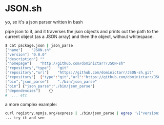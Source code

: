 # JSON.sh

yo, so it's a json parser written in bash

pipe json to it, and it traverses the json objects and prints out the 
path to the current object (as a JSON array) and then the object, without whitespace.

``` bash
$ cat package.json | json_parse
["name"]	"JSON.sh"
["version"]	"0.0.0"
["description"]	""
["homepage"]	"http://github.com/dominictarr/JSON-sh"
["repository","type"]	"git"
["repository","url"]	"https://github.com/dominictarr/JSON-sh.git"
["repository"]	{"type":"git","url":"https://github.com/dominictarr/JSON-sh.git"}
["bin","json_parse"]	"./bin/json_parse"
["bin"]	{"json_parse":"./bin/json_parse"}
["dependencies"]	{}
#  ... etc
```

a more complex example:

``` bash
curl registry.npmjs.org/express | ./bin/json_parse | egrep '\["versions","[^"]*"\]'
... try it and see
```